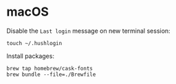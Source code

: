 # macOS

Disable the `Last login` message on new terminal session:

```
touch ~/.hushlogin
```

Install packages:

```
brew tap homebrew/cask-fonts
brew bundle --file=./Brewfile
```

